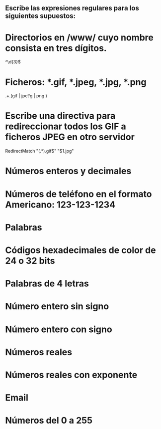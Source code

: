 ## Escribe las expresiones regulares para los siguientes supuestos:

# Directorios en /www/ cuyo nombre consista en tres dígitos.

^\d{3}$

# Ficheros: *.gif, *.jpeg, *.jpg, *.png
.+\.(gif | jpe?g | png )

# Escribe una directiva para redireccionar todos los GIF a ficheros JPEG en otro servidor
RedirectMatch "(.*)\.gif$" "$1.jpg"

# Números enteros y decimales


# Números de teléfono en el formato Americano: 123-123-1234


# Palabras


# Códigos hexadecimales de color de 24 o 32 bits


# Palabras de 4 letras


# Número entero sin signo


# Número entero con signo


# Números reales


# Números reales con exponente


# Email


# Números del 0 a 255



